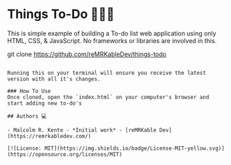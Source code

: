 # Things To-Do 🚀🚀🚀


This is simple example of building a To-do list web application using only HTML, CSS, & JavaScript. No frameworks or libraries are involved in this. 


git clone https://github.com/reMRKableDev/things-todo
```

Running this on your terminal will ensure you receive the latest version with all it's changes.

### How To Use
Once cloned, open the `index.html` on your computer's browser and start adding new to-do's

## Authors 💻

- Malcolm R. Kente - *Initial work* - [reMRKable Dev](https://remrkabledev.com/)

[![License: MIT](https://img.shields.io/badge/License-MIT-yellow.svg)](https://opensource.org/licenses/MIT)
